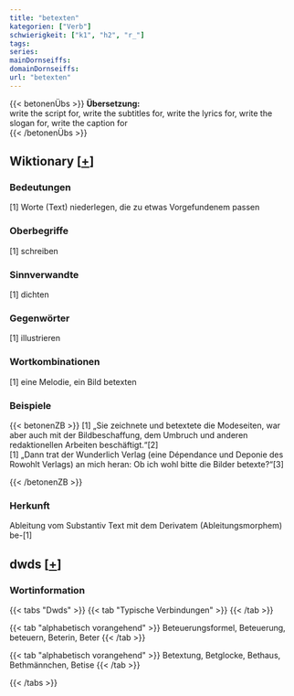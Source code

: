 ```yaml
---
title: "betexten"
kategorien: ["Verb"]
schwierigkeit: ["k1", "h2", "r_"]
tags:
series:
mainDornseiffs:
domainDornseiffs:
url: "betexten"
---
```


{{< betonenÜbs >}}
**Übersetzung:**  
write the script for, write the subtitles for, write the lyrics for, write the slogan for, write the caption for  
{{< /betonenÜbs >}}

## Wiktionary [[+](https://de.wiktionary.org/wiki/betexten)]

### Bedeutungen
[1] Worte (Text) niederlegen, die zu etwas Vorgefundenem passen  

### Oberbegriffe
[1] schreiben  

### Sinnverwandte
[1] dichten  

### Gegenwörter
[1] illustrieren  

### Wortkombinationen
[1] eine Melodie, ein Bild betexten  

### Beispiele
{{< betonenZB >}}
[1] „Sie zeichnete und betextete die Modeseiten, war aber auch mit der Bildbeschaffung, dem Umbruch und anderen redaktionellen Arbeiten beschäftigt.“[2]  
[1] „Dann trat der Wunderlich Verlag (eine Dépendance und Deponie des Rowohlt Verlags) an mich heran: Ob ich wohl bitte die Bilder betexte?“[3]  

{{< /betonenZB >}}
### Herkunft
Ableitung vom Substantiv Text mit dem Derivatem (Ableitungsmorphem) be-[1]  



## dwds [[+](https://www.dwds.de/wb/betexten)]

### Wortinformation
{{< tabs "Dwds" >}}
{{< tab "Typische Verbindungen" >}}
{{< /tab >}}

{{< tab "alphabetisch vorangehend" >}}
Beteuerungsformel, Beteuerung, beteuern, Beterin, Beter
{{< /tab >}}

{{< tab "alphabetisch vorangehend" >}}
Betextung, Betglocke, Bethaus, Bethmännchen, Betise
{{< /tab >}}

{{< /tabs >}}

